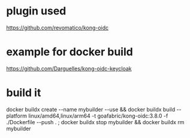 # plugin used
https://github.com/revomatico/kong-oidc

# example for docker build
https://github.com/Darguelles/kong-oidc-keycloak

# build it
docker buildx create --name mybuilder --use && docker buildx build --platform linux/amd64,linux/arm64 -t goafabric/kong-oidc:3.8.0 -f ./Dockerfile --push . ; docker buildx stop mybuilder && docker buildx rm mybuilder

